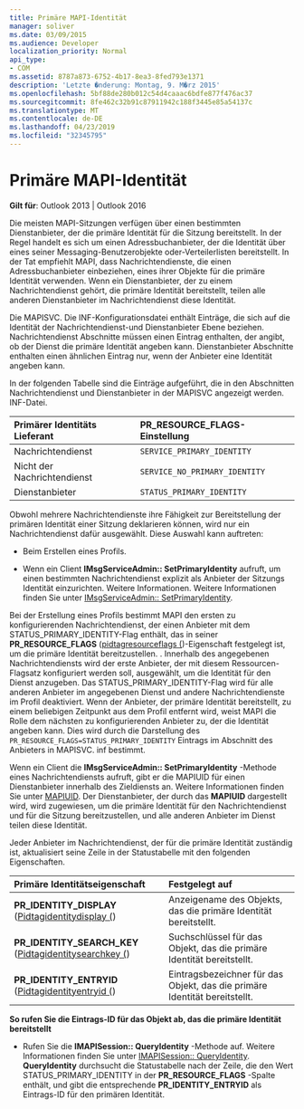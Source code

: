 ```yaml
---
title: Primäre MAPI-Identität
manager: soliver
ms.date: 03/09/2015
ms.audience: Developer
localization_priority: Normal
api_type:
- COM
ms.assetid: 8787a873-6752-4b17-8ea3-8fed793e1371
description: 'Letzte �nderung: Montag, 9. M�rz 2015'
ms.openlocfilehash: 5bf88de280b012c54d4caaac6bdfe877f476ac37
ms.sourcegitcommit: 8fe462c32b91c87911942c188f3445e85a54137c
ms.translationtype: MT
ms.contentlocale: de-DE
ms.lasthandoff: 04/23/2019
ms.locfileid: "32345795"
---
```

# <a name="mapi-primary-identity"></a>Primäre MAPI-Identität

  
  
**Gilt für**: Outlook 2013 | Outlook 2016 
  
Die meisten MAPI-Sitzungen verfügen über einen bestimmten Dienstanbieter, der die primäre Identität für die Sitzung bereitstellt. In der Regel handelt es sich um einen Adressbuchanbieter, der die Identität über eines seiner Messaging-Benutzerobjekte oder-Verteilerlisten bereitstellt. In der Tat empfiehlt MAPI, dass Nachrichtendienste, die einen Adressbuchanbieter einbeziehen, eines ihrer Objekte für die primäre Identität verwenden. Wenn ein Dienstanbieter, der zu einem Nachrichtendienst gehört, die primäre Identität bereitstellt, teilen alle anderen Dienstanbieter im Nachrichtendienst diese Identität.
  
Die MAPISVC. Die INF-Konfigurationsdatei enthält Einträge, die sich auf die Identität der Nachrichtendienst-und Dienstanbieter Ebene beziehen. Nachrichtendienst Abschnitte müssen einen Eintrag enthalten, der angibt, ob der Dienst die primäre Identität angeben kann. Dienstanbieter Abschnitte enthalten einen ähnlichen Eintrag nur, wenn der Anbieter eine Identität angeben kann.
  
In der folgenden Tabelle sind die Einträge aufgeführt, die in den Abschnitten Nachrichtendienst und Dienstanbieter in der MAPISVC angezeigt werden. INF-Datei.
  
|**Primärer Identitäts Lieferant**|**PR_RESOURCE_FLAGS-Einstellung**|
|:-----|:-----|
|Nachrichtendienst  <br/> | `SERVICE_PRIMARY_IDENTITY` <br/> |
|Nicht der Nachrichtendienst  <br/> | `SERVICE_NO_PRIMARY_IDENTITY` <br/> |
|Dienstanbieter  <br/> | `STATUS_PRIMARY_IDENTITY` <br/> |
   
Obwohl mehrere Nachrichtendienste ihre Fähigkeit zur Bereitstellung der primären Identität einer Sitzung deklarieren können, wird nur ein Nachrichtendienst dafür ausgewählt. Diese Auswahl kann auftreten:
  
- Beim Erstellen eines Profils.
    
- Wenn ein Client **IMsgServiceAdmin:: SetPrimaryIdentity** aufruft, um einen bestimmten Nachrichtendienst explizit als Anbieter der Sitzungs Identität einzurichten. Weitere Informationen. Weitere Informationen finden Sie unter [IMsgServiceAdmin:: SetPrimaryIdentity](imsgserviceadmin-setprimaryidentity.md).
    
Bei der Erstellung eines Profils bestimmt MAPI den ersten zu konfigurierenden Nachrichtendienst, der einen Anbieter mit dem STATUS_PRIMARY_IDENTITY-Flag enthält, das in seiner **PR_RESOURCE_FLAGS** ([pidtagresourceflags (](pidtagresourceflags-canonical-property.md))-Eigenschaft festgelegt ist, um die primäre Identität bereitzustellen. . Innerhalb des angegebenen Nachrichtendiensts wird der erste Anbieter, der mit diesem Ressourcen-Flagsatz konfiguriert werden soll, ausgewählt, um die Identität für den Dienst anzugeben. Das STATUS_PRIMARY_IDENTITY-Flag wird für alle anderen Anbieter im angegebenen Dienst und andere Nachrichtendienste im Profil deaktiviert. Wenn der Anbieter, der primäre Identität bereitstellt, zu einem beliebigen Zeitpunkt aus dem Profil entfernt wird, weist MAPI die Rolle dem nächsten zu konfigurierenden Anbieter zu, der die Identität angeben kann. Dies wird durch die Darstellung des `PR_RESOURCE_FLAGS=STATUS_PRIMARY_IDENTITY` Eintrags im Abschnitt des Anbieters in MAPISVC. inf bestimmt. 
  
Wenn ein Client die **IMsgServiceAdmin:: SetPrimaryIdentity** -Methode eines Nachrichtendiensts aufruft, gibt er die MAPIUID für einen Dienstanbieter innerhalb des Zieldiensts an. Weitere Informationen finden Sie unter [MAPIUID](mapiuid.md). Der Dienstanbieter, der durch das **MAPIUID** dargestellt wird, wird zugewiesen, um die primäre Identität für den Nachrichtendienst und für die Sitzung bereitzustellen, und alle anderen Anbieter im Dienst teilen diese Identität. 
  
Jeder Anbieter im Nachrichtendienst, der für die primäre Identität zuständig ist, aktualisiert seine Zeile in der Statustabelle mit den folgenden Eigenschaften.
  
|**Primäre Identitätseigenschaft**|**Festgelegt auf**|
|:-----|:-----|
|**PR_IDENTITY_DISPLAY** ([Pidtagidentitydisplay (](pidtagidentitydisplay-canonical-property.md))  <br/> |Anzeigename des Objekts, das die primäre Identität bereitstellt.  <br/> |
|**PR_IDENTITY_SEARCH_KEY** ([Pidtagidentitysearchkey (](pidtagidentitysearchkey-canonical-property.md))  <br/> |Suchschlüssel für das Objekt, das die primäre Identität bereitstellt.  <br/> |
|**PR_IDENTITY_ENTRYID** ([Pidtagidentityentryid (](pidtagidentityentryid-canonical-property.md))  <br/> |Eintragsbezeichner für das Objekt, das die primäre Identität bereitstellt.  <br/> |
   
 **So rufen Sie die Eintrags-ID für das Objekt ab, das die primäre Identität bereitstellt**
  
- Rufen Sie die **IMAPISession:: QueryIdentity** -Methode auf. Weitere Informationen finden Sie unter [IMAPISession:: QueryIdentity](imapisession-queryidentity.md). **QueryIdentity** durchsucht die Statustabelle nach der Zeile, die den Wert STATUS_PRIMARY_IDENTITY in der **PR_RESOURCE_FLAGS** -Spalte enthält, und gibt die entsprechende **PR_IDENTITY_ENTRYID** als Eintrags-ID für den primären Identität. 
    

